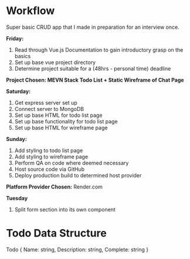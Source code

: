 # Workflow

Super basic CRUD app that I made in preparation for an interview once.

**Friday:** 

1. Read through Vue.js Documentation to gain introductory grasp on the basics
2. Set up base vue project directory
3. Determine project suitable for a (48hrs - personal time) deadline

**Project Chosen: MEVN Stack Todo List + Static Wireframe of Chat Page**

**Saturday:** 

1. Get express server set up
2. Connect server to MongoDB
3. Set up base HTML for todo list page
4. Set up base functionality for todo list page
5. Set up base HTML for wireframe page

**Sunday:**

1. Add styling to todo list page
2. Add styling to wireframe page
3. Perform QA on code where deemed necessary
4. Host source code via GitHub
5. Deploy production build to determined host provider

**Platform Provider Chosen:** Render.com 

**Tuesday**
1. Split form section into its own component

# Todo Data Structure

Todo {
	Name: string,
	Description: string,
	Complete: string 
}

